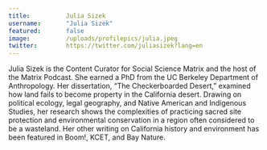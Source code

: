 ```yaml
---
title:          Julia Sizek
username:       "Julia Sizek"
featured:       false
image:          /uploads/profilepics/julia.jpeg
twitter:        https://twitter.com/juliasizek?lang=en
---
```


Julia Sizek is the Content Curator for Social Science Matrix and the host of the Matrix Podcast. She earned a PhD from the UC Berkeley Department of Anthropology. Her dissertation, “The Checkerboarded Desert,” examined how land fails to become property in the California desert. Drawing on political ecology, legal geography, and Native American and Indigenous Studies, her research shows the complexities of practicing sacred site protection and environmental conservation in a region often considered to be a wasteland. Her other writing on California history and environment has been featured in Boom!, KCET, and Bay Nature. 